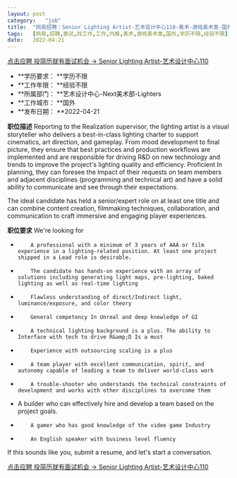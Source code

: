 ```yaml
---
layout:	post
category:	"job"
title:	"网易招聘：Senior Lighting Artist-艺术设计中心110-美术-游戏美术类-国外学历不限经验不限"
tags:	[网易,招聘,面试,找工作,工作,内推,美术,游戏美术类,国外,学历不限,经验不限]
date:	2022-04-21
---
```


[点击应聘 投简历就有面试机会 -> Senior Lighting Artist-艺术设计中心110](http://mobile.bole.netease.com/bole/boleDetail?id=39784&employeeId=346f03c3cda5f04c&key=all)



- **学历要求： **学历不限
- **工作年限： **经验不限
- **所属部门： **艺术设计中心-Next美术部-Lighters
- **工作城市： **国外
- **发布日期： **2022-04-21



**职位描述**
Reporting to the Realization supervisor, the lighting artist is a visual storyteller who delivers a best-in-class lighting charter to support cinematics, art direction, and gameplay. From mood development to final picture, they ensure that best practices and production workflows are implemented and are responsible for driving R&amp;D on new technology and trends to improve the project's lighting quality and efficiency. Proficient In planning, they can foresee the Impact of their requests on team members and adjacent disciplines (programming and technical art) and have a solid ability to communicate and see through their expectations.

The ideal candidate has held a senior/expert role on at least one title and can combine content creation, filmmaking techniques, collaboration, and communication to craft immersive and engaging player experiences.



**职位要求**
We're looking for

-         A professional with a minimum of 3 years of AAA or film experience in a lighting-related position. At least one project shipped in a Lead role is desirable.
-         The candidate has hands-on experience with an array of solutions including generating light maps, pre-lighting, baked lighting as well as real-time lighting
-         Flawless understanding of direct/Indirect light, luminance/exposure, and color theory
-         General competency In Unreal and deep knowledge of GI
-         A technical lighting background is a plus. The ability to Interface with tech to drive R&amp;D Is a must
-         Experience with outsourcing scaling is a plus
-         A team player with excellent communication, spirit, and autonomy capable of leading a team to deliver world-class work
-         A trouble-shooter who understands the technical constraints of development and works with other disciplines to overcome them
- A builder who can effectively hire and develop a team based on the project goals.
-         A gamer who has good knowledge of the video game Industry 
-         An English speaker with business level fluency

If this sounds like you, submit a resume, and let's start a conversation.



[点击应聘 投简历就有面试机会 -> Senior Lighting Artist-艺术设计中心110](http://mobile.bole.netease.com/bole/boleDetail?id=39784&employeeId=346f03c3cda5f04c&key=all)